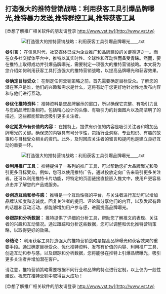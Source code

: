 ## **打造强大的推特营销战略：利用获客工具引爆品牌曝光,推特暴力发送,推特群控工具,推特获客工具**

[😍想了解推广相关软件的朋友请登录 http://www.vst.tw](http://www.vst.tw)

 <center><img src="https://vst.tw/MP4/tuiguang/png/8.png" alt="打造强大的推特营销战略：利用获客工具引爆品牌曝光____.txt"></center>

**😄引言：**
在信息时代，社交媒体已成为企业推广和品牌建设的关键渠道之一。而在众多社交媒体平台中，推特以其实时性、全球性和互动性而备受青睐。然而，要在推特上取得成功并引爆品牌曝光，需要制定一项强大的推特营销战略。本文将为您介绍如何利用获客工具打造强大的推特营销战略，以提高品牌曝光和获客效果。

**😄确定目标受众：**
在制定任何营销策略之前，首先需要确定目标受众。了解您的潜在客户是谁，他们的兴趣和需求是什么，这将有助于您更好地针对性地发布内容和与他们进行互动。

**😄优化推特资料：**
推特资料是您品牌展示的窗口，所以确保它完整、有吸引力且与您的品牌形象相符。包括精心设计的头像、有吸引力的封面图片以及简洁明了的描述，这些都能帮助您吸引更多关注者。

**😄定期发布有价值的内容：**
在推特上，提供有价值的内容是吸引关注者和增加品牌曝光的关键。确保您的内容具有可分享性，包括行业洞察、专业知识、有趣的故事和与目标受众相关的资讯。此外，及时回应关注者的留言和提问也是建立良好互动的重要一环。

 <center><img src="https://vst.tw/MP4/tuiguang/png/0.png" alt="打造强大的推特营销战略：利用获客工具引爆品牌曝光____.txt"></center>

**😄利用推广工具：**
推特提供了一系列的推广工具，可以帮助您扩大品牌曝光和吸引更多目标受众。例如，您可以使用推特广告，通过投放定向广告来吸引更多关注者。还可以利用推特卡片功能，将特定的页面链接直接嵌入推文中，使用户更容易点击并了解您的产品或服务。

**😄创造互动和参与感：**
推特是一个互动性强的平台，与关注者进行互动可以增加品牌认知度和忠诚度。回复关注者的提问、评论和分享他们的内容，以及发起有趣的话题和互动活动，都能够增加用户参与感，进而提高品牌曝光。

**😄跟踪和分析数据：**
推特提供了详细的分析工具，帮助您了解推文的表现、关注者的兴趣和互动情况。通过跟踪和分析这些数据，您可以调整和优化推特营销策略，以取得更好的效果。

**😄结论：**
利用获客工具打造强大的推特营销战略是提高品牌曝光和获客效果的重要手段。通过确定目标受众、优化推特资料、发布有价值的内容、利用推广工具、创造互动和参与感，以及跟踪和分析数据，您将能够在推特上引爆品牌曝光，吸引更多关注者并增加潜在客户。

请注意，推特营销策略需要根据不同行业和品牌的特点进行定制，以上仅为一般性建议。祝您在推特营销中取得巨大成功！

[😍想了解推广相关软件的朋友请登录 http://www.vst.tw](http://www.vst.tw)



